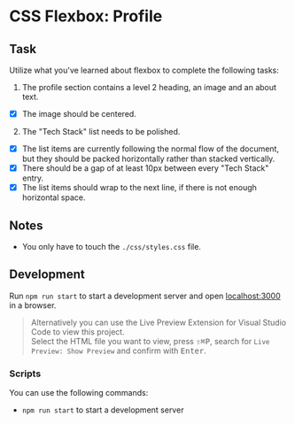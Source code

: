 # CSS Flexbox: Profile

## Task

Utilize what you've learned about flexbox to complete the following tasks:

1. The profile section contains a level 2 heading, an image and an about text.

- [x] The image should be centered.

2. The "Tech Stack" list needs to be polished.

- [x] The list items are currently following the normal flow of the document, but they should be packed horizontally rather than stacked vertically.
- [x] There should be a gap of at least 10px between every "Tech Stack" entry.
- [x] The list items should wrap to the next line, if there is not enough horizontal space.

## Notes

- You only have to touch the `./css/styles.css` file.

## Development

Run `npm run start` to start a development server and open [localhost:3000](http://localhost:3000) in a browser.

> Alternatively you can use the Live Preview Extension for Visual Studio Code to view this project.  
> Select the HTML file you want to view, press <kbd>⇧</kbd><kbd>⌘</kbd><kbd>P</kbd>, search for `Live Preview: Show Preview` and confirm with <kbd>Enter</kbd>.



### Scripts

You can use the following commands:

- `npm run start` to start a development server
